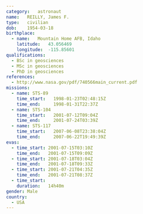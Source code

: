 ```yaml
---
category:	astronaut
name:	REILLY, James F.
type:	civilian
dob:	1954-03-18
birthplace:
  - name:	Mountain Home AFB, Idaho
    latitude:	43.056469
    longitude:	-115.85601
qualifications:
  - BSc in geosciences
  - MSc in geosciences
  - PhD in geosciences
references:
  - http://www.nasa.gov/pdf/740566main_current.pdf
missions:
  - name: STS-89
    time_start:   1998-01-23T02:48:15Z
    time_end:     1998-01-31T22:37Z
  - name: STS-104
    time_start:   2001-07-12T09:04Z
    time_end:     2001-07-24T03:39Z
  - name: STS-117
    time_start:   2007-06-08T23:38:04Z
    time_end:     2007-06-22T19:49:39Z
evas:
  - time_start: 2001-07-15T03:10Z
    time_end:   2001-07-15T09:09Z
  - time_start: 2001-07-18T03:04Z
    time_end:   2001-07-18T09:33Z
  - time_start: 2001-07-21T04:35Z
    time_end:   2001-07-21T08:37Z
  - time_start: 
    duration:   14h40m
gender:	Male
country:
  - USA
---
```

